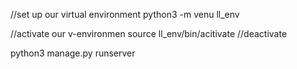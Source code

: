 //set up our virtual environment 
python3 -m venu ll_env 


//activate our v-environmen
source ll_env/bin/acitivate
//deactivate


python3 manage.py runserver